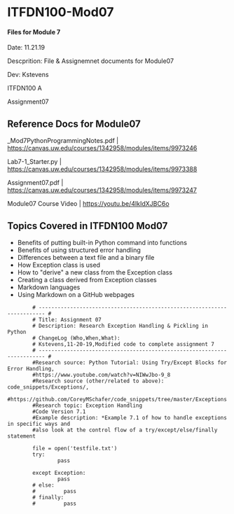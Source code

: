 # ITFDN100-Mod07
 #### Files for Module 7

 Date: 11.21.19
 
 Descprition: File & Assignemnet documents for Module07
 
 Dev: Kstevens
 
 ITFDN100 A
 
 Assignment07
 
## Reference Docs for Module07
 
 _Mod7PythonProgrammingNotes.pdf | https://canvas.uw.edu/courses/1342958/modules/items/9973246
 
 Lab7-1_Starter.py | https://canvas.uw.edu/courses/1342958/modules/items/9973388
 
 Assignment07.pdf | https://canvas.uw.edu/courses/1342958/modules/items/9973247
 
 Module07 Course Video  | https://youtu.be/4IkIdXJBC6o
 


## Topics Covered in ITFDN100 Mod07

- Benefits of putting built-in Python command into functions
- Benefits of using structured error handling
- Differences between a text file and a binary file
- How Exception class is used
- How to "derive" a new class from the Exception class
- Creating a class derived from Exception classes
- Markdown languages
- Using Markdown on a GitHub webpages

```
        # ------------------------------------------------------------------------ #
        # Title: Assignment 07
        # Description: Research Exception Handling & Pickling in Python
        # ChangeLog (Who,When,What):
        # Kstevens,11-20-19,Modified code to complete assignment 7
        # ------------------------------------------------------------------------ #
        #Research source: Python Tutorial: Using Try/Except Blocks for Error Handling,
        #https://www.youtube.com/watch?v=NIWwJbo-9_8
        #Research source (other/related to above): code_snippets/Exceptions/,
        #https://github.com/CoreyMSchafer/code_snippets/tree/master/Exceptions
        #Research topic: Exception Handling
        #Code Version 7.1
        #Example description: *Example 7.1 of how to handle exceptions in specific ways and
        #also look at the control flow of a try/except/else/finally statement

        file = open('testfile.txt')
        try:
                pass

        except Exception:
                pass
        # else:
        #         pass
        # finally:
        #         pass

```
